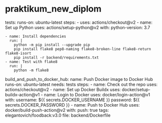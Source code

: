 # praktikum_new_diplom


  tests: 
    runs-on: ubuntu-latest
    steps:
    - uses: actions/checkout@v2
    - name: Set up Python
      uses: actions/setup-python@v2
      with:
        python-version: 3.7

    - name: Install dependencies
      run: | 
        python -m pip install --upgrade pip 
        pip install flake8 pep8-naming flake8-broken-line flake8-return flake8-isort
        pip install -r backend/requirements.txt 
    - name: Test with flake8
      run: |
        python -m flake8 
  build_and_push_to_docker_hub:
    name: Push Docker image to Docker Hub
    runs-on: ubuntu-latest
    needs: tests
    steps:
      - name: Check out the repo
        uses: actions/checkout@v2 
      - name: Set up Docker Buildx
        uses: docker/setup-buildx-action@v1 
      - name: Login to Docker 
        uses: docker/login-action@v1 
        with:
          username: ${{ secrets.DOCKER_USERNAME }}
          password: ${{ secrets.DOCKER_PASSWORD }}
      - name: Push to Docker Hub
        uses: docker/build-push-action@v2 
        with:
          push: true
          tags: elegantovich/foodback:v3.0
          file: backend/Dockerfile 
  
  